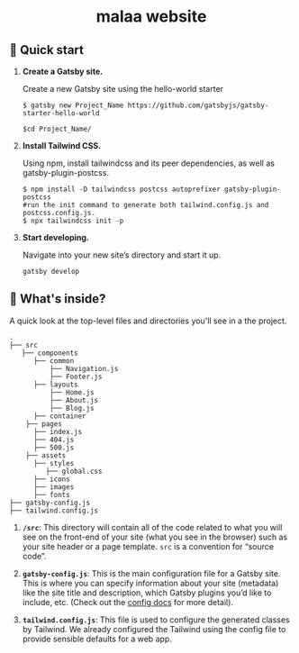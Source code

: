 
<h1 align="center">
  malaa website
</h1>

## 🚀 Quick start

1.  **Create a Gatsby site.**


    Create a new Gatsby site using the hello-world starter 

    ```shell
    $ gatsby new Project_Name https://github.com/gatsbyjs/gatsby-starter-hello-world

    $cd Project_Name/
    ```
1.  **Install Tailwind CSS.**

    Using npm, install tailwindcss and its peer dependencies, as well as gatsby-plugin-postcss. 

    ```shell
    $ npm install -D tailwindcss postcss autoprefixer gatsby-plugin-postcss
    #run the init command to generate both tailwind.config.js and postcss.config.js.
    $ npx tailwindcss init -p
    ```
1.  **Start developing.**

    Navigate into your new site’s directory and start it up.

    ```shell
    gatsby develop
    ```


## 🧐 What's inside?

A quick look at the top-level files and directories you'll see in a the project.

    .
    ├── src
       ├── components
          ├── common
              ├── Navigation.js
              ├── Footer.js
          ├── layouts
              ├── Home.js
              ├── About.js
              ├── Blog.js
          ├── container
        ├── pages
          ├── index.js
          ├── 404.js
          ├── 500.js
        ├── assets 
          ├── styles
             ├── global.css
          ├── icons
          ├── images
          ├── fonts
    ├── gatsby-config.js
    ├── tailwind.config.js
    

1.  **`/src`**: This directory will contain all of the code related to what you will see on the front-end of your site (what you see in the browser) such as your site header or a page template. `src` is a convention for “source code”.

1.  **`gatsby-config.js`**: This is the main configuration file for a Gatsby site. This is where you can specify information about your site (metadata) like the site title and description, which Gatsby plugins you’d like to include, etc. (Check out the [config docs](https://www.gatsbyjs.com/docs/reference/config-files/gatsby-config/) for more detail).

1.  **`tailwind.config.js`**: This file is used to configure the generated classes by Tailwind. We already configured the Tailwind using the config file to provide sensible defaults for a web app.






